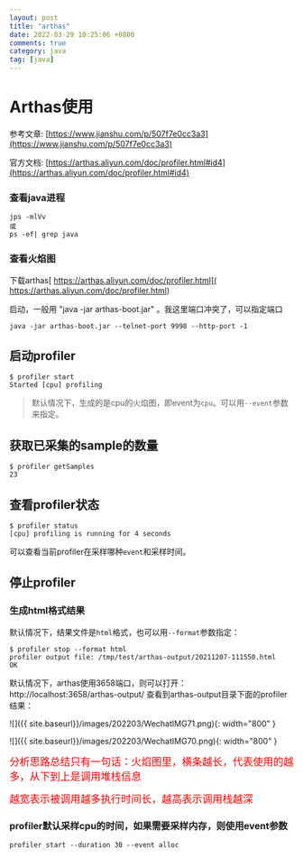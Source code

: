 ```yaml
---
layout: post
title: "arthas"
date: 2022-03-29 10:25:06 +0800
comments: true
category: java
tag: [java]
---
```




#  Arthas使用

参考文章: [https://www.jianshu.com/p/507f7e0cc3a3](https://www.jianshu.com/p/507f7e0cc3a3)

官方文档: [https://arthas.aliyun.com/doc/profiler.html#id4](https://arthas.aliyun.com/doc/profiler.html#id4)

### 查看java进程

```
jps -mlVv
或
ps -ef| grep java
```



### 查看火焰图

下载arthas[ https://arthas.aliyun.com/doc/profiler.html]( https://arthas.aliyun.com/doc/profiler.html)

启动，一般用 "java -jar arthas-boot.jar" 。我这里端口冲突了，可以指定端口

```
java -jar arthas-boot.jar --telnet-port 9998 --http-port -1
```





## 启动profiler

```
$ profiler start
Started [cpu] profiling
```

> 默认情况下，生成的是cpu的火焰图，即event为`cpu`。可以用`--event`参数来指定。

## 获取已采集的sample的数量

```
$ profiler getSamples
23
```

## 查看profiler状态

```
$ profiler status
[cpu] profiling is running for 4 seconds
```

可以查看当前profiler在采样哪种`event`和采样时间。

## 停止profiler

### 生成html格式结果

默认情况下，结果文件是`html`格式，也可以用`--format`参数指定：

```
$ profiler stop --format html
profiler output file: /tmp/test/arthas-output/20211207-111550.html
OK
```

默认情况下，arthas使用3658端口，则可以打开： http://localhost:3658/arthas-output/ 查看到arthas-output目录下面的profiler结果：

![]({{ site.baseurl}}/images/202203/WechatIMG71.png){: width="800" }

![]({{ site.baseurl}}/images/202203/WechatIMG70.png){: width="800" }



<font color="red" size=4>
分析思路总结只有一句话：火焰图里，横条越长，代表使用的越多，从下到上是调用堆栈信息

越宽表示被调用越多执行时间长，越高表示调用栈越深
</font>





### profiler默认采样cpu的时间，如果需要采样内存，则使用event参数

```
profiler start --duration 30 --event alloc
```

